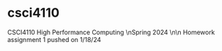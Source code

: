# csci4110
CSCI4110 High Performance Computing
\nSpring 2024
\n\n
Homework assignment 1 pushed on 1/18/24

